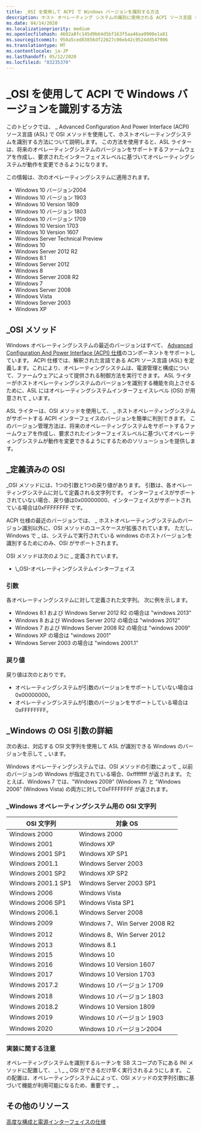 ```yaml
---
title: _OSI を使用して ACPI で Windows バージョンを識別する方法
description: ホスト オペレーティング システムの識別に使用される ACPI ソース言語 (ASL) のオペレーティング システム インターフェイス レベル (\_OSI) メソッドについて説明します。
ms.date: 04/14/2020
ms.localizationpriority: medium
ms.openlocfilehash: 4602a8fc145d9b64d5bf163f5aa46aa9900e1a81
ms.sourcegitcommit: 958a5ced83856df22627c06eb42c9524dd547906
ms.translationtype: MT
ms.contentlocale: ja-JP
ms.lasthandoff: 05/12/2020
ms.locfileid: "83235370"
---
```

# <a name="how-to-identify-the-windows-version-in-acpi-by-using-_osi"></a>_OSI を使用して ACPI で Windows バージョンを識別する方法

このトピックでは、 \_ Advanced Configuration And Power Interface (ACPI) ソース言語 (ASL) で OSI メソッドを使用して、ホストオペレーティングシステムを識別する方法について説明します。 この方法を使用すると、ASL ライターは、将来のオペレーティングシステムのバージョンをサポートするファームウェアを作成し、要求されたインターフェイスレベルに基づいてオペレーティングシステムが動作を変更できるようになります。

この情報は、次のオペレーティングシステムに適用されます。

- Windows 10 バージョン2004
- Windows 10 バージョン 1903
- Windows 10 Version 1809
- Windows 10 バージョン 1803
- Windows 10 バージョン 1709
- Windows 10 Version 1703
- Windows 10 Version 1607
- Windows Server Technical Preview
- Windows 10
- Windows Server 2012 R2
- Windows 8.1
- Windows Server 2012
- Windows 8
- Windows Server 2008 R2
- Windows 7
- Windows Server 2008
- Windows Vista
- Windows Server 2003
- Windows XP

## <a name="the-_osi-method"></a>\_OSI メソッド

Windows オペレーティングシステムの最近のバージョンはすべて、 [Advanced Configuration And Power Interface (ACPI) 仕様](https://uefi.org/specifications)のコンポーネントをサポートしています。 ACPI 仕様では、解釈された言語である ACPI ソース言語 (ASL) を定義します。これにより、オペレーティングシステムは、電源管理と構成について、ファームウェアによって提供される制御方法を実行できます。 ASL ライターがホストオペレーティングシステムのバージョンを識別する機能を向上させるために、ASL にはオペレーティングシステムインターフェイスレベル (OSI) が用意されて \_ います。

ASL ライターは、OSI メソッドを使用して、 \_ ホストオペレーティングシステムがサポートする ACPI インターフェイスのバージョンを簡単に判別できます。 このバージョン管理方法は、将来のオペレーティングシステムをサポートするファームウェアを作成し、要求されたインターフェイスレベルに基づいてオペレーティングシステムが動作を変更できるようにするためのソリューションを提供します。

## <a name="_osi-defined"></a>\_定義済みの OSI

\_OSI メソッドには、1つの引数と1つの戻り値があります。 引数は、各オペレーティングシステムに対して定義される文字列です。 インターフェイスがサポートされていない場合、戻り値は0x00000000、インターフェイスがサポートされている場合は0xFFFFFFFF です。

ACPI 仕様の最近のバージョンでは、 \_ ホストオペレーティングシステムのバージョン識別以外に、OSI メソッドのユースケースが拡張されています。 ただし、Windows で \_ は、システムで実行されている windows のホストバージョンを識別するためにのみ、OSI がサポートされます。

OSI メソッドは次のように \_ 定義されています。

- \\\_OSI-オペレーティングシステムインターフェイス

### <a name="argument"></a>引数

各オペレーティングシステムに対して定義された文字列。 次に例を示します。

- Windows 8.1 および Windows Server 2012 R2 の場合は "windows 2013"
- Windows 8 および Windows Server 2012 の場合は "windows 2012"
- Windows 7 および Windows Server 2008 R2 の場合は "windows 2009"
- Windows XP の場合は "windows 2001"
- Windows Server 2003 の場合は "windows 2001.1"

### <a name="return-value"></a>戻り値

戻り値は次のとおりです。

- オペレーティングシステムが引数のバージョンをサポートしていない場合は0x00000000。
- オペレーティングシステムが引数のバージョンをサポートしている場合は0xFFFFFFFF。

## <a name="_osi-argument-details-for-windows"></a>\_Windows の OSI 引数の詳細

次の表は、対応する OSI 文字列を使用して ASL が識別できる Windows のバージョンを示して \_ います。

Windows オペレーティングシステムでは、OSI メソッドの引数によって \_ 以前のバージョンの Windows が指定されている場合、0xffffffff が返されます。 たとえば、Windows 7 では、"Windows 2009" (Windows 7) と "Windows 2006" (Windows Vista) の両方に対して0xFFFFFFFF が返されます。

### <a name="_osi-strings-for-windows-operating-systems"></a>\_Windows オペレーティングシステム用の OSI 文字列

| OSI 文字列          | 対象 OS                     |
|---------------------|-------------------------------|
| Windows 2000        | Windows 2000                  |
| Windows 2001        | Windows XP                    |
| Windows 2001 SP1    | Windows XP SP1                |
| Windows 2001.1      | Windows Server 2003           |
| Windows 2001 SP2    | Windows XP SP2                |
| Windows 2001.1 SP1  | Windows Server 2003 SP1       |
| Windows 2006        | Windows Vista                 |
| Windows 2006 SP1    | Windows Vista SP1             |
| Windows 2006.1      | Windows Server 2008           |
| Windows 2009        | Windows 7、Win Server 2008 R2 |
| Windows 2012        | Windows 8、Win Server 2012    |
| Windows 2013        | Windows 8.1                   |
| Windows 2015        | Windows 10                    |
| Windows 2016        | Windows 10 Version 1607      |
| Windows 2017        | Windows 10 Version 1703      |
| Windows 2017.2      | Windows 10 バージョン 1709      |
| Windows 2018        | Windows 10 バージョン 1803      |
| Windows 2018.2      | Windows 10 Version 1809      |
| Windows 2019        | Windows 10 バージョン 1903      |
| Windows 2020        | Windows 10 バージョン2004      |

### <a name="implementation-note"></a>実装に関する注意

オペレーティングシステムを識別するルーチンを SB スコープの下にある INI メソッドに配置して、 \_ \\ \_ \_ OSI ができるだけ早く実行されるようにします。 この配置は、オペレーティングシステムによって、OSI メソッドの文字列引数に基づいて機能が利用可能になるため、重要です \_ 。

## <a name="additional-resources"></a>その他のリソース

[高度な構成と電源インターフェイスの仕様](https://uefi.org/specifications)
